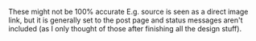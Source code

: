 These might not be 100% accurate
E.g. source is seen as a direct image link, but it is generally set to the post page and status messages aren't included (as I only thought of those after finishing all the design stuff).
